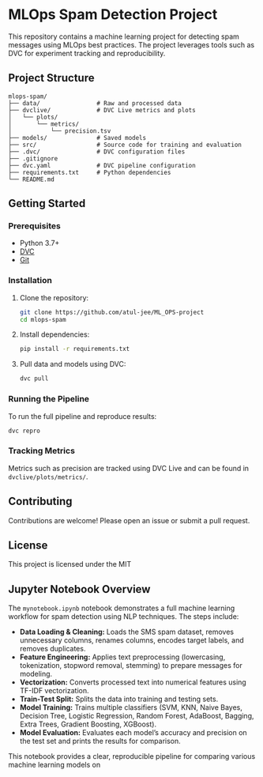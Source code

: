 # MLOps Spam Detection Project

This repository contains a machine learning project for detecting spam messages using MLOps best practices. The project leverages tools such as DVC for experiment tracking and reproducibility.

## Project Structure

```
mlops-spam/
├── data/                # Raw and processed data
├── dvclive/             # DVC Live metrics and plots
│   └── plots/
│       └── metrics/
│           └── precision.tsv
├── models/              # Saved models
├── src/                 # Source code for training and evaluation
├── .dvc/                # DVC configuration files
├── .gitignore
├── dvc.yaml             # DVC pipeline configuration
├── requirements.txt     # Python dependencies
└── README.md
```

## Getting Started

### Prerequisites

- Python 3.7+
- [DVC](https://dvc.org/doc/install)
- [Git](https://git-scm.com/)

### Installation

1. Clone the repository:
    ```sh
    git clone https://github.com/atul-jee/ML_OPS-project
    cd mlops-spam
    ```

2. Install dependencies:
    ```sh
    pip install -r requirements.txt
    ```

3. Pull data and models using DVC:
    ```sh
    dvc pull
    ```

### Running the Pipeline

To run the full pipeline and reproduce results:
```sh
dvc repro
```

### Tracking Metrics

Metrics such as precision are tracked using DVC Live and can be found in `dvclive/plots/metrics/`.

## Contributing

Contributions are welcome! Please open an issue or submit a pull request.

## License

This project is licensed under the MIT
## Jupyter Notebook Overview

The `mynotebook.ipynb` notebook demonstrates a full machine learning workflow for spam detection using NLP techniques. The steps include:

- **Data Loading & Cleaning:** Loads the SMS spam dataset, removes unnecessary columns, renames columns, encodes target labels, and removes duplicates.
- **Feature Engineering:** Applies text preprocessing (lowercasing, tokenization, stopword removal, stemming) to prepare messages for modeling.
- **Vectorization:** Converts processed text into numerical features using TF-IDF vectorization.
- **Train-Test Split:** Splits the data into training and testing sets.
- **Model Training:** Trains multiple classifiers (SVM, KNN, Naive Bayes, Decision Tree, Logistic Regression, Random Forest, AdaBoost, Bagging, Extra Trees, Gradient Boosting, XGBoost).
- **Model Evaluation:** Evaluates each model’s accuracy and precision on the test set and prints the results for comparison.

This notebook provides a clear, reproducible pipeline for comparing various machine learning models on
